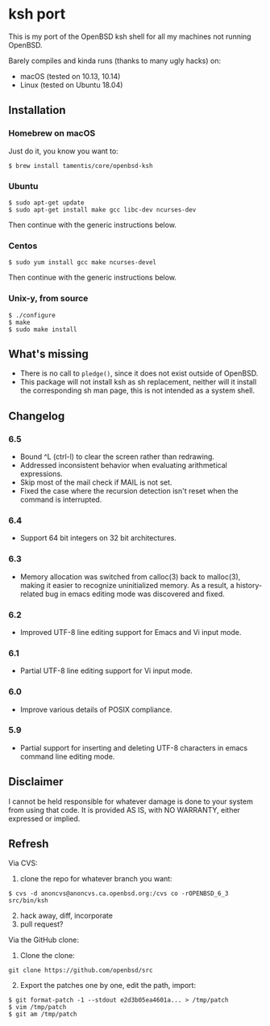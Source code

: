 # ksh port

This is my port of the OpenBSD ksh shell for all my machines not running
OpenBSD.

Barely compiles and kinda runs (thanks to many ugly hacks) on:
 - macOS (tested on 10.13, 10.14)
 - Linux (tested on Ubuntu 18.04)

## Installation

### Homebrew on macOS
Just do it, you know you want to:
```
$ brew install tamentis/core/openbsd-ksh
```

### Ubuntu
```
$ sudo apt-get update
$ sudo apt-get install make gcc libc-dev ncurses-dev
```
Then continue with the generic instructions below.

### Centos
```
$ sudo yum install gcc make ncurses-devel
```
Then continue with the generic instructions below.

### Unix-y, from source
```
$ ./configure
$ make
$ sudo make install
```

## What's missing
- There is no call to `pledge()`, since it does not exist outside of OpenBSD.
- This package will not install ksh as sh replacement, neither will it install the corresponding sh man page, this is not intended as a system shell.

## Changelog
### 6.5
- Bound ^L (ctrl-l) to clear the screen rather than redrawing.
- Addressed inconsistent behavior when evaluating arithmetical expressions.
- Skip most of the mail check if MAIL is not set.
- Fixed the case where the recursion detection isn't reset when the command is interrupted.
### 6.4
- Support 64 bit integers on 32 bit architectures.
### 6.3
- Memory allocation was switched from calloc(3) back to malloc(3), making it
  easier to recognize uninitialized memory. As a result, a history-related bug
  in emacs editing mode was discovered and fixed. 
### 6.2
- Improved UTF-8 line editing support for Emacs and Vi input mode.
### 6.1
- Partial UTF-8 line editing support for Vi input mode.
### 6.0
- Improve various details of POSIX compliance.
### 5.9
- Partial support for inserting and deleting UTF-8 characters in emacs command line editing mode. 

## Disclaimer
I cannot be held responsible for whatever damage is done to your system from
using that code.  It is provided AS IS, with NO WARRANTY, either expressed or
implied.

## Refresh
Via CVS:
1. clone the repo for whatever branch you want:
```
$ cvs -d anoncvs@anoncvs.ca.openbsd.org:/cvs co -rOPENBSD_6_3 src/bin/ksh
```
2. hack away, diff, incorporate
3. pull request?

Via the GitHub clone:
1. Clone the clone:
```
git clone https://github.com/openbsd/src
```
2. Export the patches one by one, edit the path, import:
```
$ git format-patch -1 --stdout e2d3b05ea4601a... > /tmp/patch
$ vim /tmp/patch
$ git am /tmp/patch
```
